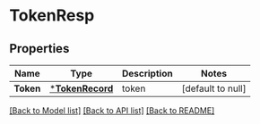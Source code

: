 # TokenResp

## Properties
Name | Type | Description | Notes
------------ | ------------- | ------------- | -------------
**Token** | [***TokenRecord**](TokenRecord.md) | token | [default to null]

[[Back to Model list]](../README.md#documentation-for-models) [[Back to API list]](../README.md#documentation-for-api-endpoints) [[Back to README]](../README.md)


